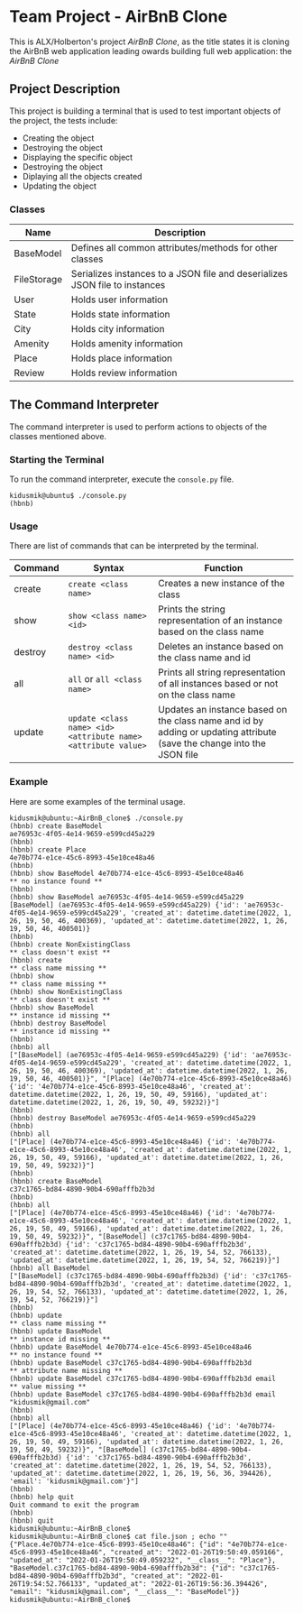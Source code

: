 # Team Project - AirBnB Clone

This is ALX/Holberton's project *AirBnB Clone*, as the title states it is cloning the AirBnB web application leading owards building full web application: the *AirBnB Clone*

## Project Description

This project is building a terminal that is used to test important objects of the project, the tests include:

* Creating the object
* Destroying the object
* Displaying the specific object
* Destroying the object
* Diplaying all the objects created
* Updating the object

### Classes

| Name | Description |
| --- | --- |
| BaseModel | Defines all common attributes/methods for other classes |
| FileStorage | Serializes instances to a JSON file and deserializes JSON file to instances |
| User | Holds user information |
| State | Holds state information |
| City | Holds city information |
| Amenity | Holds amenity information |
| Place | Holds place information |
| Review | Holds review information |

## The Command Interpreter

The command interpreter is used to perform actions to objects of the classes mentioned above.

### Starting the Terminal

To run the command interpreter, execute the `console.py` file.

```
kidusmik@ubuntu$ ./console.py
(hbnb) 
```

### Usage

There are list of commands that can be interpreted by the terminal.

| Command | Syntax | Function |
| --- | --- | --- |
| create | `create <class name>` | Creates a new instance of the class |
| show | `show <class name> <id>` | Prints the string representation of an instance based on the class name |
| destroy | `destroy <class name> <id>` | Deletes an instance based on the class name and id |
| all | `all` or `all <class name>` | Prints all string representation of all instances based or not on the class name |
| update | `update <class name> <id> <attribute name> <attribute value>` | Updates an instance based on the class name and id by adding or updating attribute (save the change into the JSON file |

### Example

Here are some examples of the terminal usage.

```
kidusmik@ubuntu:~AirBnB_clone$ ./console.py
(hbnb) create BaseModel
ae76953c-4f05-4e14-9659-e599cd45a229
(hbnb)
(hbnb) create Place
4e70b774-e1ce-45c6-8993-45e10ce48a46
(hbnb)
(hbnb) show BaseModel 4e70b774-e1ce-45c6-8993-45e10ce48a46
** no instance found **
(hbnb)
(hbnb) show BaseModel ae76953c-4f05-4e14-9659-e599cd45a229
[BaseModel] (ae76953c-4f05-4e14-9659-e599cd45a229) {'id': 'ae76953c-4f05-4e14-9659-e599cd45a229', 'created_at': datetime.datetime(2022, 1, 26, 19, 50, 46, 400369), 'updated_at': datetime.datetime(2022, 1, 26, 19, 50, 46, 400501)}
(hbnb)
(hbnb) create NonExistingClass
** class doesn't exist **
(hbnb) create
** class name missing **
(hbnb) show
** class name missing **
(hbnb) show NonExistingClass
** class doesn't exist **
(hbnb) show BaseModel
** instance id missing **
(hbnb) destroy BaseModel
** instance id missing **
(hbnb)
(hbnb) all
["[BaseModel] (ae76953c-4f05-4e14-9659-e599cd45a229) {'id': 'ae76953c-4f05-4e14-9659-e599cd45a229', 'created_at': datetime.datetime(2022, 1, 26, 19, 50, 46, 400369), 'updated_at': datetime.datetime(2022, 1, 26, 19, 50, 46, 400501)}", "[Place] (4e70b774-e1ce-45c6-8993-45e10ce48a46) {'id': '4e70b774-e1ce-45c6-8993-45e10ce48a46', 'created_at': datetime.datetime(2022, 1, 26, 19, 50, 49, 59166), 'updated_at': datetime.datetime(2022, 1, 26, 19, 50, 49, 59232)}"]
(hbnb)
(hbnb) destroy BaseModel ae76953c-4f05-4e14-9659-e599cd45a229
(hbnb)
(hbnb) all
["[Place] (4e70b774-e1ce-45c6-8993-45e10ce48a46) {'id': '4e70b774-e1ce-45c6-8993-45e10ce48a46', 'created_at': datetime.datetime(2022, 1, 26, 19, 50, 49, 59166), 'updated_at': datetime.datetime(2022, 1, 26, 19, 50, 49, 59232)}"]
(hbnb)
(hbnb) create BaseModel
c37c1765-bd84-4890-90b4-690afffb2b3d
(hbnb)
(hbnb) all
["[Place] (4e70b774-e1ce-45c6-8993-45e10ce48a46) {'id': '4e70b774-e1ce-45c6-8993-45e10ce48a46', 'created_at': datetime.datetime(2022, 1, 26, 19, 50, 49, 59166), 'updated_at': datetime.datetime(2022, 1, 26, 19, 50, 49, 59232)}", "[BaseModel] (c37c1765-bd84-4890-90b4-690afffb2b3d) {'id': 'c37c1765-bd84-4890-90b4-690afffb2b3d', 'created_at': datetime.datetime(2022, 1, 26, 19, 54, 52, 766133), 'updated_at': datetime.datetime(2022, 1, 26, 19, 54, 52, 766219)}"]
(hbnb) all BaseModel
["[BaseModel] (c37c1765-bd84-4890-90b4-690afffb2b3d) {'id': 'c37c1765-bd84-4890-90b4-690afffb2b3d', 'created_at': datetime.datetime(2022, 1, 26, 19, 54, 52, 766133), 'updated_at': datetime.datetime(2022, 1, 26, 19, 54, 52, 766219)}"]
(hbnb)
(hbnb) update
** class name missing **
(hbnb) update BaseModel
** instance id missing **
(hbnb) update BaseModel 4e70b774-e1ce-45c6-8993-45e10ce48a46
** no instance found **
(hbnb) update BaseModel c37c1765-bd84-4890-90b4-690afffb2b3d
** attribute name missing **
(hbnb) update BaseModel c37c1765-bd84-4890-90b4-690afffb2b3d email
** value missing **
(hbnb) update BaseModel c37c1765-bd84-4890-90b4-690afffb2b3d email "kidusmik@gmail.com"
(hbnb)
(hbnb) all
["[Place] (4e70b774-e1ce-45c6-8993-45e10ce48a46) {'id': '4e70b774-e1ce-45c6-8993-45e10ce48a46', 'created_at': datetime.datetime(2022, 1, 26, 19, 50, 49, 59166), 'updated_at': datetime.datetime(2022, 1, 26, 19, 50, 49, 59232)}", "[BaseModel] (c37c1765-bd84-4890-90b4-690afffb2b3d) {'id': 'c37c1765-bd84-4890-90b4-690afffb2b3d', 'created_at': datetime.datetime(2022, 1, 26, 19, 54, 52, 766133), 'updated_at': datetime.datetime(2022, 1, 26, 19, 56, 36, 394426), 'email': 'kidusmik@gmail.com'}"]
(hbnb)
(hbnb) help quit
Quit command to exit the program
(hbnb)
(hbnb) quit
kidusmik@ubuntu:~AirBnB_clone$
kidusmik@ubuntu:~AirBnB_clone$ cat file.json ; echo ""
{"Place.4e70b774-e1ce-45c6-8993-45e10ce48a46": {"id": "4e70b774-e1ce-45c6-8993-45e10ce48a46", "created_at": "2022-01-26T19:50:49.059166", "updated_at": "2022-01-26T19:50:49.059232", "__class__": "Place"}, "BaseModel.c37c1765-bd84-4890-90b4-690afffb2b3d": {"id": "c37c1765-bd84-4890-90b4-690afffb2b3d", "created_at": "2022-01-26T19:54:52.766133", "updated_at": "2022-01-26T19:56:36.394426", "email": "kidusmik@gmail.com", "__class__": "BaseModel"}}
kidusmik@ubuntu:~AirBnB_clone$
```
